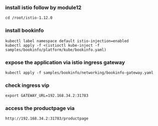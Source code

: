 ### install istio follow by module12
```
cd /root/istio-1.12.0
```
### install bookinfo
```
kubectl label namespace default istio-injection=enabled
kubectl apply -f <(istioctl kube-inject -f samples/bookinfo/platform/kube/bookinfo.yaml)
```

### expose the application via istio ingress gateway
```
kubectl apply -f samples/bookinfo/networking/bookinfo-gateway.yaml
```
### check ingress vip
```
export GATEWAY_URL=192.168.34.2:31783
```
### access the productpage via
```
http://192.168.34.2:31783/productpage
```

